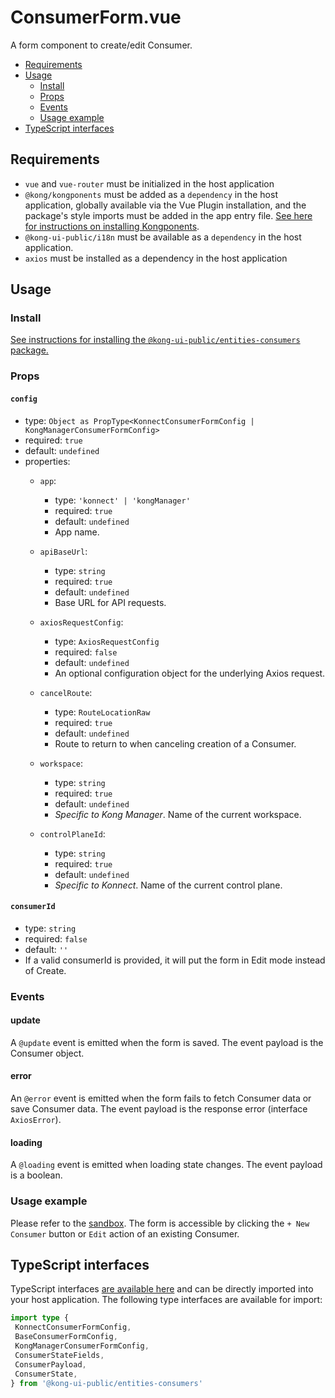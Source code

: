 # ConsumerForm.vue

A form component to create/edit Consumer.

- [Requirements](#requirements)
- [Usage](#usage)
  - [Install](#install)
  - [Props](#props)
  - [Events](#events)
  - [Usage example](#usage-example)
- [TypeScript interfaces](#typescript-interfaces)

## Requirements

- `vue` and `vue-router` must be initialized in the host application
- `@kong/kongponents` must be added as a `dependency` in the host application, globally available via the Vue Plugin installation, and the package's style imports must be added in the app entry file. [See here for instructions on installing Kongponents](https://kongponents.konghq.com/#globally-install-all-kongponents).
- `@kong-ui-public/i18n` must be available as a `dependency` in the host application.
- `axios` must be installed as a dependency in the host application

## Usage

### Install

[See instructions for installing the `@kong-ui-public/entities-consumers` package.](../README.md#install)

### Props

#### `config`
- type: `Object as PropType<KonnectConsumerFormConfig | KongManagerConsumerFormConfig>`
- required: `true`
- default: `undefined`
- properties:
    - `app`:
        - type: `'konnect' | 'kongManager'`
        - required: `true`
        - default: `undefined`
        - App name.
    - `apiBaseUrl`:
        - type: `string`
        - required: `true`
        - default: `undefined`
        - Base URL for API requests.
    - `axiosRequestConfig`:
        - type: `AxiosRequestConfig`
        - required: `false`
        - default: `undefined`
        - An optional configuration object for the underlying Axios request.
    - `cancelRoute`:
      - type: `RouteLocationRaw`
      - required: `true`
      - default: `undefined`
      - Route to return to when canceling creation of a Consumer.

    - `workspace`:
        - type: `string`
        - required: `true`
        - default: `undefined`
        - *Specific to Kong Manager*. Name of the current workspace.

    - `controlPlaneId`:
        - type: `string`
        - required: `true`
        - default: `undefined`
        - *Specific to Konnect*. Name of the current control plane.

#### `consumerId`
- type: `string`
- required: `false`
- default: `''`
- If a valid consumerId is provided, it will put the form in Edit mode instead of Create.


### Events
#### update

A `@update` event is emitted when the form is saved. The event payload is the Consumer object.

#### error

An `@error` event is emitted when the form fails to fetch Consumer data or save Consumer data. The event payload is the response error (interface `AxiosError`).

#### loading

A `@loading` event is emitted when loading state changes. The event payload is a boolean.

### Usage example

Please refer to the [sandbox](../sandbox/pages/ConsumerFormPage.vue). The form is accessible by clicking the `+ New Consumer` button or `Edit` action of an existing Consumer.

## TypeScript interfaces

TypeScript interfaces [are available here](https://github.com/Kong/public-ui-components/blob/main/packages/entities/entities-consumers/src/types/consumer-form.ts) and can be directly imported into your host application. The following type interfaces are available for import:

```ts
import type {
 KonnectConsumerFormConfig,
 BaseConsumerFormConfig,
 KongManagerConsumerFormConfig,
 ConsumerStateFields,
 ConsumerPayload,
 ConsumerState,
} from '@kong-ui-public/entities-consumers'
```